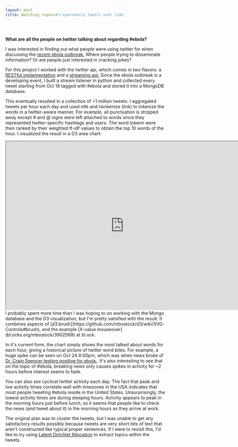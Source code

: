```yaml
---
layout: post
title: Watching <span>#</span>ebola tweets over time
---
```

<br>

**What are all the people on twitter talking about regarding #ebola?**

I was interested in finding out what people were using twitter for when discussing the [recent ebola outbreak.](http://en.wikipedia.org/wiki/Ebola_virus_epidemic_in_West_Africa) Where people trying to disseminate information? Or are people just interested in cracking jokes? 

For this project I worked with the twitter api, which comes in two flavors: a [RESTful implementation](https://dev.twitter.com/rest/public) and a [streaming api.](https://dev.twitter.com/streaming/overview) Since the ebola outbreak is a developing event, I built a stream listener in python and collected every tweet starting from Oct 18 tagged with #ebola and stored it into a MongoDB database.

This eventually resulted in a collection of >1 million tweets. I aggregated tweets per hour each day and used nltk and twokenize (link) to tokenize the words in a twitter-aware manner. For example, all punctuation is stripped away except # and @ signs were left attached to words since they represented twitter-specific hashtags and users. The word tokenn were then ranked by their weighted tf-idf values to obtain the top 10 words of the hour. I visualized the result in a D3 area chart:

<iframe src="http://104.131.124.104:5000/twitterebola" width="740" height="530" marginwidth="0" marginheight="0" scrolling="no"></iframe>

<br>
I probably spent more time than I was hoping to on working with the Mongo database and the D3 visualization, but I'm pretty satisfied with the result. It combines aspects of [d3.brush](https://github.com/mbostock/d3/wiki/SVG-Controls#brush), and the example [X-value mouseover](bl.ocks.org/mbostock/3902569) at bl.ock. 

In it's current form, the chart simply shows the most talked about words for each hour, giving a historical picture of twitter word bites. For example, a huge spike can be seen on Oct 24 8:00pm, which was when news broke of [Dr. Craig Spencer testing positive for ebola.](http://www.washingtonpost.com/national/health-science/new-york-physician-who-worked-in-guinea-tests-positive-for-ebola/2014/10/24/f61499f8-5b58-11e4-8264-deed989ae9a2_story.html). It's also interesting to see that on the topic of #ebola, breaking news only causes spikes in activity for ~2 hours before interest seems to fade. 

You can also see cyclical twitter activity each day. The fact that peak and low activity times correlate well with timezones in the USA indicates that most people tweeting #ebola reside in the United States. Unsurprisingly, the lowest activity times are during sleeping hours. Activity appears to peak in the morning hours just before lunch, so it seems that people like to check the news (and tweet about it) in the morning hours as they arrive at work. 

The original plan was to cluster the tweets, but I was unable to get any satisfactory results possibly because tweets are very short bits of text that aren't constructed like typical proper sentences. If I were to revisit this, I'd like to try using [Latent Dirichlet Allocation](http://en.wikipedia.org/wiki/Latent_Dirichlet_allocation) to extract topics within the tweets.